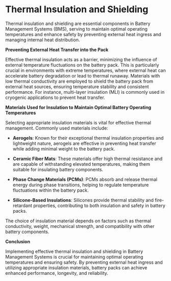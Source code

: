 # Thermal Insulation and Shielding

Thermal insulation and shielding are essential components in Battery Management Systems (BMS), serving to maintain optimal operating temperatures and enhance safety by preventing external heat ingress and managing internal heat distribution.

**Preventing External Heat Transfer into the Pack**

Effective thermal insulation acts as a barrier, minimizing the influence of external temperature fluctuations on the battery pack. This is particularly crucial in environments with extreme temperatures, where external heat can accelerate battery degradation or lead to thermal runaway. Materials with low thermal conductivity are employed to shield the battery pack from external heat sources, ensuring temperature stability and consistent performance. For instance, multi-layer insulation (MLI) is commonly used in cryogenic applications to prevent heat transfer. 

**Materials Used for Insulation to Maintain Optimal Battery Operating Temperatures**

Selecting appropriate insulation materials is vital for effective thermal management. Commonly used materials include:

- **Aerogels**: Known for their exceptional thermal insulation properties and lightweight nature, aerogels are effective in preventing heat transfer while adding minimal weight to the battery pack. 

- **Ceramic Fiber Mats**: These materials offer high thermal resistance and are capable of withstanding elevated temperatures, making them suitable for insulating battery components. 

- **Phase Change Materials (PCMs)**: PCMs absorb and release thermal energy during phase transitions, helping to regulate temperature fluctuations within the battery pack. 

- **Silicone-Based Insulations**: Silicones provide thermal stability and fire-retardant properties, contributing to both insulation and safety in battery packs. 

The choice of insulation material depends on factors such as thermal conductivity, weight, mechanical strength, and compatibility with other battery components.

**Conclusion**

Implementing effective thermal insulation and shielding in Battery Management Systems is crucial for maintaining optimal operating temperatures and ensuring safety. By preventing external heat ingress and utilizing appropriate insulation materials, battery packs can achieve enhanced performance, longevity, and reliability. 
